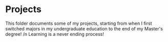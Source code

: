 # Projects
This folder documents some of my projects, starting from when I first switched majors in my undergraduate education to the end of my Master's degree! /n
Learning is a never ending process!
